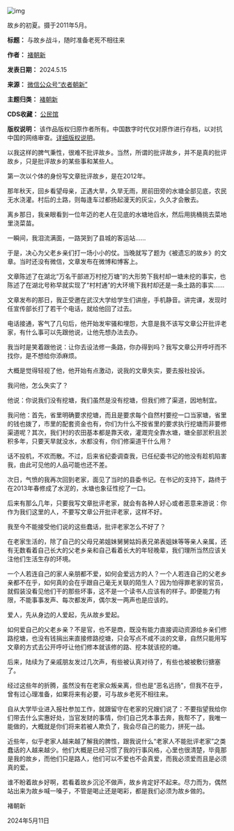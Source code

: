 ![img](https://chinadigitaltimes.net/chinese/files/2024/05/post-707895-664543edd9b7a.)  

故乡的初夏。摄于2011年5月。


**标题：** 与故乡战斗，随时准备老死不相往来  

**作者：** [褚朝新](https://chinadigitaltimes.net/space/褚朝新)  

**发表日期：** 2024.5.15  

**来源：** [微信公众号“衣者朝新”](https://web.archive.org/web/20240515231834/https://mp.weixin.qq.com/s/Fr-Eoiw31TDWF59jdnWOBg)  

**主题归类：** [褚朝新](https://chinadigitaltimes.net/space/褚朝新)  

**CDS收藏：** [公民馆](https://chinadigitaltimes.net/space/%E5%85%AC%E6%B0%91%E9%A6%86)  

**版权说明：** 该作品版权归原作者所有。中国数字时代仅对原作进行存档，以对抗中国的网络审查。[详细版权说明](https://chinadigitaltimes.net/chinese/copyright)。


以我这样的脾气秉性，很难不批评故乡。当然，所谓的批评故乡，并不是真的批评故乡，只是批评故乡的某些事和某些人。


第一次以个体的身份写文章批评故乡，是在2012年。


那年秋天，回乡看望母亲，正遇大旱，久旱无雨，房前田旁的水塘全部见底，农民无水浇灌。村后的土路，则每逢车过都扬起漫天的灰尘，久久才会散去。


离乡那日，我亲眼看到一位年迈的老人在见底的水塘地舀水，然后用挑桶挑去菜地里浇菜苗。


一瞬间，我泪流满面，一路哭到了县城的客运站……


于是，决心为父老乡亲们打一场小小的仗。当晚就写了题为《被遗忘的故乡》的文章。当时还没有微信，文章发布在微博和博客上。


文章陈述了在湖北“万名干部进万村挖万塘”的大形势下我村却一塘未挖的事实，也陈述了在湖北号称早就实现了“村村通”的大环境下我村却还是一条土路的事实……


文章发布的那日，我正受邀在武汉大学给学生们讲座，手机静音。讲完课，发现时任宣传部长打了若干个电话，就给他回了过去。


电话接通，客气了几句后，他开始发牢骚和埋怨，大意是我不该写文章公开批评老家，有什么事可以先跟他说，让他先想办法去办。


我当时是笑着跟他说：让你去设法修一条路，你办得到吗？我写文章公开呼吁而不找你，是不想给你添麻烦。


大概是觉得轻视了他，他开始有点激动，说我的文章失实，要去报社投诉。


我问他，怎么失实了？


他说：你说我们没有挖塘，我们虽然是没有挖塘，但我们修了渠道，因地制宜。


我问他：首先，省里明确要求挖塘，而且是要求每个自然村要挖一口当家塘，省里的钱也拨了，市里的配套资金也有，你们为什么不按省里的要求执行挖塘而非要修渠道呢？其次，我们村的农田基本都是靠天收，灌溉完全靠水塘，塘全部淤积且淤积多年，只要天旱就没水，水都没有，你们修渠道干什么用？


话不投机，不欢而散。不过，后来省纪委调查我，已任纪委书记的他没有趁机陷害我，由此可见他的人品可能也还不差。


次日，气愤的我再次回到老家，面见了当时的县委书记。在书记的支持下，路终于在2013年春修成了水泥的，水塘也象征性挖了一口。


后来有那么几年，只要我写文章批评老家，就会有各种人好心或者恶意来游说：你作为我们这里的人，不要写文章公开批评老家，这样不好。


我至今不能接受他们说的这些蠢话，批评老家怎么不好了？


在老家生活的，除了自己的父母兄弟姐妹舅舅姑妈表兄弟表姐妹等等亲人亲属，还有无数看着自己长大的父老乡亲和自己看着长大的年轻晚辈，我们理所当然应该关注他们生活生存的环境。


一个人若连自己的家人亲朋都不爱，如何会爱远方的人？一个人若连自己的父老乡亲都不在乎，如何真的会在乎跟自己毫无关联的陌生人？因为怕得罪老家的官员，就假装没看见他们干的那些坏事，这不是一个读书人应该有的样子。即便能力有限，不能事事发声、每次都发声，偶尔发一两声也是应该的。


爱人，先从身边的人爱起，先从故乡爱起。


如何爱自己的父老乡亲？不是官，也不是商，既没有能力直接调动资源给乡亲们修路挖塘，也没有钱捐出来直接修路挖塘，只会写点不咸不淡的文章，自然只能用写文章的方式去公开呼吁让他们修本就该修的路、挖本就该挖的塘。


后来，陆续为了亲戚朋友发过几次声，有些被认真对待了，有些也被被敷衍搪塞了。


经过这些年的折腾，虽然没有在老家众叛亲离，但也是“恶名远扬”，但我不在乎，曾有过心理准备，如果将来有必要，可与故乡老死不相往来。


自从大学毕业进入报社参加工作，就跟留守在老家的兄嫂们说了：不要指望我给你们带去什么实惠好处，当官发财的事情，你们自己凭本事去奔，我帮不了，我唯一能做的，大概就是你们将来若被人欺负了，我会尽自己的能力，拼死一战。


近些年，似乎老家人越来越了解我的脾性，跟我说什么“老家人不能批评老家”之类蠢话的人越来越少。他们大概是已经习惯了我的行事风格，心里也很清楚，毕竟那是我的故乡，而他们只是路人，他们可以不爱也不会真爱，而我必须爱而且是必须真的爱。


谁不盼着故乡好啊，若看着故乡沉沦不做声，故乡肯定好不起来。尽力而为，偶然站出来为故乡喊一嗓子，不管是喝止还是喝彩，都是我们必须为故乡做的。


褚朝新


2024年5月11日



